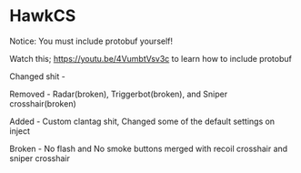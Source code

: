 # HawkCS
Notice: You must include protobuf yourself!

Watch this; https://youtu.be/4VumbtVsv3c to learn how to include protobuf

Changed shit -

Removed - Radar(broken), Triggerbot(broken), and Sniper crosshair(broken)

Added - Custom clantag shit, Changed some of the default settings on inject

Broken - No flash and No smoke buttons merged with recoil crosshair and sniper crosshair 
